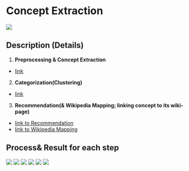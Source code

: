 # Concept Extraction
![][1]

## Description (Details)
1. **Preprocessing & Concept Extraction**
  - [link](https://github.com/eliceio/conceptMap/blob/master/ConceptExtraction/conceptExtraction.py)

2. **Categorization(Clustering)**
  - [link](https://github.com/eliceio/conceptMap/blob/master/ConceptExtraction/clustering.py)

3. **Recommendation(& Wikipedia Mapping; linking concept to its wiki-page)**
  - [link to Recommendation](https://github.com/eliceio/conceptMap/blob/master/ConceptExtraction/recommendation.py)
  - [link to Wikipedia Mapping](https://github.com/eliceio/conceptMap/blob/master/ConceptExtraction/conceptMapping.py)

## Process& Result for each step
![][2]
![][3]
![][4]
![][5]
![][6]
![][7]


[1]:https://github.com/eliceio/conceptMap/blob/master/ConceptExtraction/note/slide/슬라이드2.PNG
[2]:https://github.com/eliceio/conceptMap/blob/master/ConceptExtraction/note/slide/슬라이드3.PNG
[3]:https://github.com/eliceio/conceptMap/blob/master/ConceptExtraction/note/slide/슬라이드4.PNG
[4]:https://github.com/eliceio/conceptMap/blob/master/ConceptExtraction/note/slide/슬라이드5.PNG
[5]:https://github.com/eliceio/conceptMap/blob/master/ConceptExtraction/note/slide/슬라이드6.PNG
[6]:https://github.com/eliceio/conceptMap/blob/master/ConceptExtraction/note/slide/슬라이드7.PNG
[7]:https://github.com/eliceio/conceptMap/blob/master/ConceptExtraction/note/slide/슬라이드8.PNG
